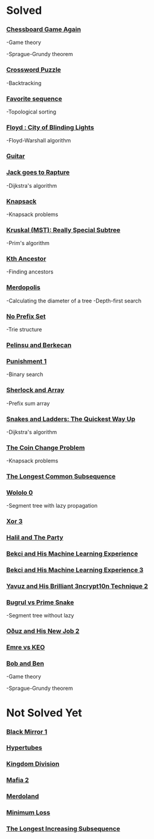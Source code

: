 # Solved

### [Chessboard Game Again](https://www.hackerrank.com/contests/inzva-acsc-foundation-upsolving/challenges/chessboard-game-again-1)
-Game theory

-Sprague-Grundy theorem

### [Crossword Puzzle](https://www.hackerrank.com/contests/inzva-acsc-foundation-upsolving/challenges/crossword-puzzle/submissions/code/1308710627)
-Backtracking

### [Favorite sequence](https://www.hackerrank.com/contests/inzva-acsc-foundation-upsolving/challenges/favourite-sequence)
-Topological sorting

### [Floyd : City of Blinding Lights](https://www.hackerrank.com/contests/inzva-acsc-foundation-upsolving/challenges/floyd-city-of-blinding-lights)
-Floyd-Warshall algorithm

### [Guitar](https://www.hackerrank.com/contests/inzva-acsc-foundation-final/challenges/guitar)

### [Jack goes to Rapture](https://www.hackerrank.com/contests/inzva-acsc-foundation-upsolving/challenges/jack-goes-to-rapture)
-Dijkstra's algorithm

### [Knapsack](https://www.hackerrank.com/contests/inzva-acsc-foundation-upsolving/challenges/unbounded-knapsack)
-Knapsack problems

### [Kruskal (MST): Really Special Subtree](https://www.hackerrank.com/contests/inzva-acsc-foundation-upsolving/challenges/kruskalmstrsub/problem)
-Prim's algorithm

### [Kth Ancestor](https://www.hackerrank.com/contests/inzva-acsc-foundation-upsolving/challenges/kth-ancestor/submissions)
-Finding ancestors

### [Merdopolis](https://www.hackerrank.com/contests/inzva-acsc-foundation-upsolving/challenges/merdopolis)
-Calculating the diameter of a tree
-Depth-first search

### [No Prefix Set](https://www.hackerrank.com/contests/inzva-acsc-foundation-upsolving/challenges/no-prefix-set)
-Trie structure

### [Pelinsu and Berkecan](https://www.hackerrank.com/contests/inzva-acsc-foundation-final/challenges/pelinsu-and-berkecan)

### [Punishment 1](https://www.hackerrank.com/contests/inzva-acsc-foundation-final/challenges/punishment-1)
-Binary search

### [Sherlock and Array](https://www.hackerrank.com/contests/inzva-acsc-foundation-upsolving/challenges/sherlock-and-array)
-Prefix sum array

### [Snakes and Ladders: The Quickest Way Up](https://www.hackerrank.com/contests/inzva-acsc-foundation-upsolving/challenges/the-quickest-way-up)
-Dijkstra's algorithm

### [The Coin Change Problem](https://www.hackerrank.com/challenges/coin-change/submissions)
-Knapsack problems

### [The Longest Common Subsequence](https://www.hackerrank.com/contests/inzva-acsc-foundation-upsolving/challenges/dynamic-programming-classics-the-longest-common-subsequence)


### [Wololo 0](https://www.hackerrank.com/contests/inzva-acsc-foundation-upsolving/challenges/wololo-0)
-Segment tree with lazy propagation

### [Xor 3](https://www.hackerrank.com/contests/inzva-acsc-foundation-upsolving/challenges/xor-3-3)

### [Halil and The Party](https://www.hackerrank.com/contests/itu-acm-contest-1/challenges/halil-and-party)

### [Bekci and His Machine Learning Experience](https://www.hackerrank.com/contests/itu-acm-contest-1/challenges/bekci-and-his-machine-learning-experience)

### [Bekci and His Machine Learning Experience 3](https://www.hackerrank.com/contests/itu-acm-contest-2/challenges/bekci-and-his-machine-learning-experience-3)

### [Yavuz and His Brilliant 3ncrypt10n Technique 2](https://www.hackerrank.com/contests/itu-acm-contest-2/challenges/yavuz-and-his-brilliant-3ncrypt10n-technique-2)

### [Bugrul vs Prime Snake](https://www.hackerrank.com/contests/itu-acm-contest-2/challenges/bugrul-vs-prime-snake)
-Segment tree without lazy

### [Oðuz and His New Job 2](https://www.hackerrank.com/contests/itu-acm-contest-2/challenges/oguz-and-his-new-job-2)

### [Emre vs KEO](https://www.hackerrank.com/contests/itu-acm-contest-2/challenges/emre-vs-keo)

### [Bob and Ben](https://www.hackerrank.com/challenges/bob-and-ben/problem)
-Game theory

-Sprague-Grundy theorem
# Not Solved Yet

### [Black Mirror 1](https://www.hackerrank.com/contests/inzva-acsc-foundation-final/challenges/black-mirror-1)

### [Hypertubes](https://www.hackerrank.com/contests/inzva-acsc-foundation-final/challenges/hypertubes)

### [Kingdom Division](https://www.hackerrank.com/contests/inzva-acsc-foundation-upsolving/challenges/kingdom-division)

### [Mafia 2](https://www.hackerrank.com/contests/inzva-acsc-foundation-final/challenges/mafia-2)

### [Merdoland](https://www.hackerrank.com/contests/inzva-acsc-foundation-final/challenges/merdoland)

### [Minimum Loss](https://www.hackerrank.com/challenges/minimum-loss/problem)

### [The Longest Increasing Subsequence](https://www.hackerrank.com/contests/inzva-acsc-foundation-upsolving/challenges/longest-increasing-subsequent)
